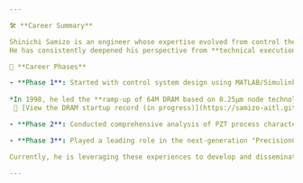 ```yaml
---

🛠️ **Career Summary**

Shinichi Samizo is an engineer whose expertise evolved from control theory and electromagnetic analysis to semiconductor device development, PZT actuator engineering, and ultimately to productization of the **PrecisionCore printhead**, BOM management, and educational program design.  
He has consistently deepened his perspective from **technical execution to system design and educational structuring**.

📘 **Career Phases**

- **Phase 1**: Started with control system design using MATLAB/Simulink during graduate school. After joining Seiko Epson, he worked on integration of 0.35–0.18μm logic, memory, and high-voltage processes.
  
*In 1998, he led the **ramp-up of 64M DRAM based on 0.25μm node technology**. As a device engineer, he was responsible for process design, flow sheet deployment, and failure analysis.  
 🔗 [View the DRAM startup record (in progress)](https://samizo-aitl.github.io/Edusemi-Plus/archive/in1998/DRAM_Startup_64M_1998.html)*

- **Phase 2**: Conducted comprehensive analysis of PZT process characteristics for FeRAM. In the thin-film piezo (TFP) actuator project, he identified internal PZT voids as the cause of diaphragm cracking—a critical thin-film issue—and implemented successful countermeasures.

- **Phase 3**: Played a leading role in the next-generation "PrecisionCore" printhead project, driving COF design, reliability assurance, security implementation, and design rationalization. He also led BOM management and ISO training programs, embodying the **evolution from engineer to systems and organizational designer**.

Currently, he is leveraging these experiences to develop and disseminate **educational support frameworks, prompt design systems, and the integrated design architecture "Samizo-AITL"**.

---
```

